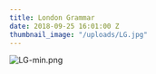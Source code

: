 ```yaml
---
title: London Grammar
date: 2018-09-25 16:01:00 Z
thumbnail_image: "/uploads/LG.jpg"
---
```


![LG-min.png](/uploads/LG-min.png)